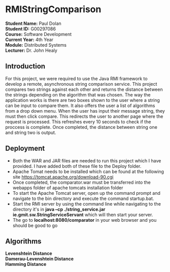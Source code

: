 # RMIStringComparison

**Student Name:** Paul Dolan    
**Student ID:** G00297086    
**Course:** Software Development    
**Current Year:** 4th Year    
**Module:** Distributed Systems    
**Lecturer:** Dr. John Healy    

## Introduction
For this project, we were required to use the Java RMI framework to develop a remote, asynchronous string
comparison service. This project compares two strings against each other and returns the distance between the 
strings depending on the algorithm that was chosen. The way the application works is there are two boxes shown 
to the user where a string can be input to compare them. It also offers the user a list of algorithms from a drop down menu.
When the user has input their message string, they must then click compare. This redirects the user to another page where 
the request is processed. This refreshes every 10 seconds to check if the proccess is complete. Once completed, the distance 
between string one and string two is output.


## Deployment
- Both the WAR and JAR files are needed to run this project which I have provided. I have added both of these file to the Deploy folder.    
- Apache Tomat needs to be installed which can be found at the following site https://tomcat.apache.org/download-90.cgi    
-  Once completed, the comparator.war must be transferred into the webapps folder of apache tomcats installation folder    
- To start the Apache Tomcat server, open up the command prompt and navigate to the bin directory and execute the command startup.bat.
- Start the RMI server by using the command line while navigating to the directory it's in **java –cp ./string_service.jar ie.gmit.sw.StringServiceServant** which will then start your server.   
- The go to **localhost:8080/comparator** in your web browser and you should be good to go

## Algorithms
**Levenshtein Distance**      
**Damerau-Levenshtein Distance**     
**Hamming Distance**      
